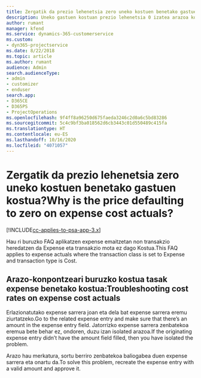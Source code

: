 ```yaml
---
title: Zergatik da prezio lehenetsia zero uneko kostuen benetako gastuen kostua?
description: Uneko gastuen kostuan prezio lehenetsia 0 izatea arazoa konpontzeko.
author: rumant
manager: kfend
ms.service: dynamics-365-customerservice
ms.custom:
- dyn365-projectservice
ms.date: 8/22/2018
ms.topic: article
ms.author: rumant
audience: Admin
search.audienceType:
- admin
- customizer
- enduser
search.app:
- D365CE
- D365PS
- ProjectOperations
ms.openlocfilehash: 9f4ff8a96250d675faeda3246c2d0a6c5bd83286
ms.sourcegitcommit: 5c4c9bf3ba018562d6cb3443c01d550489c415fa
ms.translationtype: HT
ms.contentlocale: eu-ES
ms.lasthandoff: 10/16/2020
ms.locfileid: "4071057"
---
```

# <a name="why-is-the-price-defaulting-to-zero-on-expense-cost-actuals"></a><span data-ttu-id="093cb-103">Zergatik da prezio lehenetsia zero uneko kostuen benetako gastuen kostua?</span><span class="sxs-lookup"><span data-stu-id="093cb-103">Why is the price defaulting to zero on expense cost actuals?</span></span>

[!INCLUDE[cc-applies-to-psa-app-3.x](../includes/cc-applies-to-psa-app-3x.md)]

<span data-ttu-id="093cb-104">Hau ri buruzko FAQ aplikatzen expense emaitzetan non transakzio heredatzen da Expense eta transakzio mota ez dago Kostua.</span><span class="sxs-lookup"><span data-stu-id="093cb-104">This FAQ applies to expense actuals where the transaction class is set to Expense and transaction type is Cost.</span></span>

## <a name="troubleshooting-cost-rates-on-expense-cost-actuals"></a><span data-ttu-id="093cb-105">Arazo-konpontzeari buruzko kostua tasak expense benetako kostua:</span><span class="sxs-lookup"><span data-stu-id="093cb-105">Troubleshooting cost rates on expense cost actuals</span></span>

<span data-ttu-id="093cb-106">Erlazionatutako expense sarrera joan eta dela bat expense sarrera eremu ziurtatzeko.</span><span class="sxs-lookup"><span data-stu-id="093cb-106">Go to the related expense entry and make sure that there’s an amount in the expense entry field.</span></span> <span data-ttu-id="093cb-107">Jatorrizko expense sarrera zenbatekoa eremua bete behar ez, ondoren, duzu izan isolated arazoa.</span><span class="sxs-lookup"><span data-stu-id="093cb-107">If the originating expense entry didn’t have the amount field filled, then you have isolated the problem.</span></span>
 
<span data-ttu-id="093cb-108">Arazo hau merkatura, sortu berriro zenbatekoa baliogabea duen expense sarrera eta onartu da.</span><span class="sxs-lookup"><span data-stu-id="093cb-108">To solve this problem, recreate the expense entry with a valid amount and approve it.</span></span>
